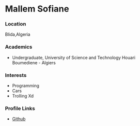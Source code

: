 # Mallem Sofiane

### Location
Blida,Algeria

### Academics
* Undergraduate, University of Science and Technology Houari Boumediene - Algiers

### Interests

* Programming
* Cars
* Trolling Xd

### Profile Links

*  [Github](https://github.com/melsso)

